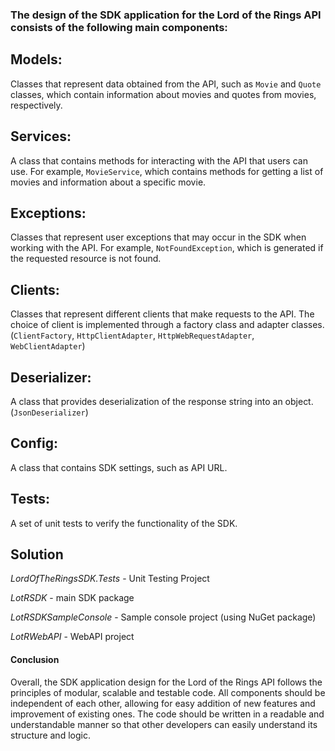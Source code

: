 ### The design of the SDK application for the Lord of the Rings API consists of the following main components:

## Models: 
Classes that represent data obtained from the API, such as `Movie` and `Quote` classes, which contain information about movies and quotes from movies, respectively.

## Services: 
A class that contains methods for interacting with the API that users can use. For example, `MovieService`, which contains methods for getting a list of movies and information about a specific movie.

## Exceptions: 
Classes that represent user exceptions that may occur in the SDK when working with the API. For example, `NotFoundException`, which is generated if the requested resource is not found.

## Clients: 
Classes that represent different clients that make requests to the API. The choice of client is implemented through a factory class and adapter classes. (`ClientFactory`, `HttpClientAdapter`, `HttpWebRequestAdapter`, `WebClientAdapter`)

## Deserializer: 
A class that provides deserialization of the response string into an object. (`JsonDeserializer`)

## Config: 
A class that contains SDK settings, such as API URL.

## Tests: 
A set of unit tests to verify the functionality of the SDK.

## Solution
*LordOfTheRingsSDK.Tests* - Unit Testing Project

*LotRSDK* - main SDK package

*LotRSDKSampleConsole* - Sample console project (using NuGet package)

*LotRWebAPI* - WebAPI project

#### Conclusion
Overall, the SDK application design for the Lord of the Rings API follows the principles of modular, scalable and testable code. All components should be independent of each other, allowing for easy addition of new features and improvement of existing ones. The code should be written in a readable and understandable manner so that other developers can easily understand its structure and logic.
